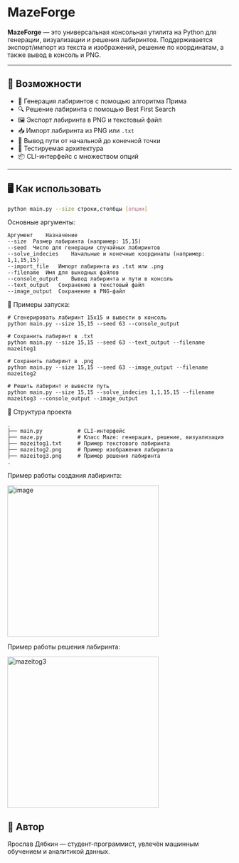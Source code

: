 # MazeForge

**MazeForge** — это универсальная консольная утилита на Python для генерации, визуализации и решения лабиринтов. Поддерживается экспорт/импорт из текста и изображений, решение по координатам, а также вывод в консоль и PNG.

---

## 🚀 Возможности

- 🧱 Генерация лабиринтов с помощью алгоритма Прима
- 🔍 Решение лабиринта с помощью Best First Search
- 🖼 Экспорт лабиринта в PNG и текстовый файл
- 📥 Импорт лабиринта из PNG или `.txt`
- 🧭 Вывод пути от начальной до конечной точки
- 🧪 Тестируемая архитектура
- 📦 CLI-интерфейс с множеством опций

---

## 🖥 Как использовать

```bash
python main.py --size строки,столбцы [опции]

```

Основные аргументы:

```
Аргумент	Назначение
--size	Размер лабиринта (например: 15,15)
--seed	Число для генерации случайных лабиринтов
--solve_indecies	Начальные и конечные координаты (например: 1,1,15,15)
--import_file	Импорт лабиринта из .txt или .png
--filename	Имя для выходных файлов
--console_output	Вывод лабиринта и пути в консоль
--text_output	Сохранение в текстовый файл
--image_output	Сохранение в PNG-файл
```

📌 Примеры запуска:

```
# Сгенерировать лабиринт 15x15 и вывести в консоль
python main.py --size 15,15 --seed 63 --console_output

# Сохранить лабиринт в .txt
python main.py --size 15,15 --seed 63 --text_output --filename mazeitog1

# Сохранить лабиринт в .png
python main.py --size 15,15 --seed 63 --image_output --filename mazeitog2

# Решить лабиринт и вывести путь
python main.py --size 15,15 --solve_indecies 1,1,15,15 --filename mazeitog3 --console_output --image_output
```

🧩 Структура проекта

```
.
├── main.py           # CLI-интерфейс
├── maze.py           # Класс Maze: генерация, решение, визуализация
├── mazeitog1.txt     # Пример текстового лабиринта
├── mazeitog2.png     # Пример изображения лабиринта
├── mazeitog3.png     # Пример решения лабиринта
.
```

Пример работы создания лабиринта:

<img width="340" height="340" alt="image" src="https://github.com/user-attachments/assets/689eb217-2035-4868-bb5d-fcf230add7c8" />

Пример работы решения лабиринта:

<img width="340" height="340" alt="mazeitog3" src="https://github.com/user-attachments/assets/566e5295-8145-46e5-a6ef-79825a64aa55" />

## 🙋 Автор

Ярослав Дябкин — студент-программист, увлечён машинным обучением и аналитикой данных.


